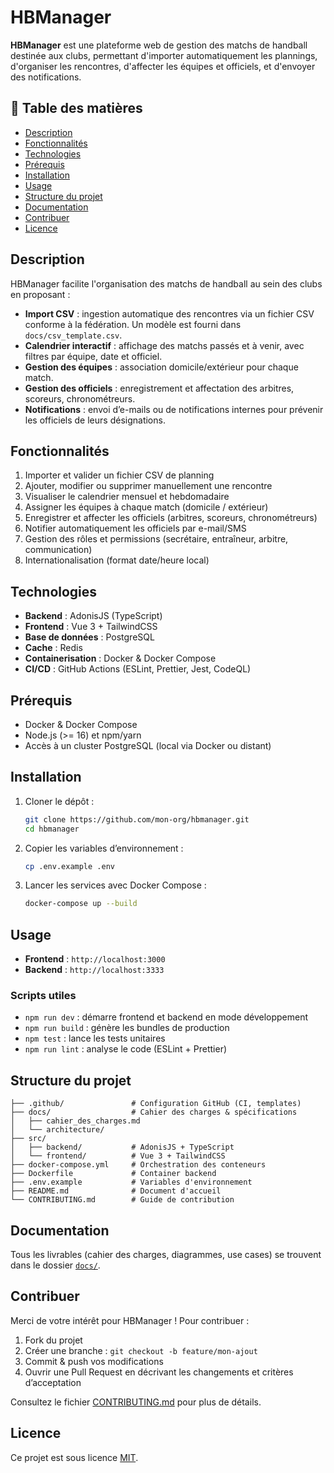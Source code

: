 # HBManager

**HBManager** est une plateforme web de gestion des matchs de handball destinée aux clubs, permettant d'importer automatiquement les plannings, d'organiser les rencontres, d'affecter les équipes et officiels, et d'envoyer des notifications.

## 📖 Table des matières

* [Description](#description)
* [Fonctionnalités](#fonctionnalités)
* [Technologies](#technologies)
* [Prérequis](#prérequis)
* [Installation](#installation)
* [Usage](#usage)
* [Structure du projet](#structure-du-projet)
* [Documentation](#documentation)
* [Contribuer](#contribuer)
* [Licence](#licence)

## Description

HBManager facilite l'organisation des matchs de handball au sein des clubs en proposant :

* **Import CSV** : ingestion automatique des rencontres via un fichier CSV conforme à la fédération. Un modèle est fourni dans `docs/csv_template.csv`.
* **Calendrier interactif** : affichage des matchs passés et à venir, avec filtres par équipe, date et officiel.
* **Gestion des équipes** : association domicile/extérieur pour chaque match.
* **Gestion des officiels** : enregistrement et affectation des arbitres, scoreurs, chronométreurs.
* **Notifications** : envoi d’e-mails ou de notifications internes pour prévenir les officiels de leurs désignations.

## Fonctionnalités

1. Importer et valider un fichier CSV de planning
2. Ajouter, modifier ou supprimer manuellement une rencontre
3. Visualiser le calendrier mensuel et hebdomadaire
4. Assigner les équipes à chaque match (domicile / extérieur)
5. Enregistrer et affecter les officiels (arbitres, scoreurs, chronométreurs)
6. Notifier automatiquement les officiels par e-mail/SMS
7. Gestion des rôles et permissions (secrétaire, entraîneur, arbitre, communication)
8. Internationalisation (format date/heure local)

## Technologies

* **Backend** : AdonisJS (TypeScript)
* **Frontend** : Vue 3 + TailwindCSS
* **Base de données** : PostgreSQL
* **Cache** : Redis
* **Containerisation** : Docker & Docker Compose
* **CI/CD** : GitHub Actions (ESLint, Prettier, Jest, CodeQL)

## Prérequis

* Docker & Docker Compose
* Node.js (>= 16) et npm/yarn
* Accès à un cluster PostgreSQL (local via Docker ou distant)

## Installation

1. Cloner le dépôt :

   ```bash
   git clone https://github.com/mon-org/hbmanager.git
   cd hbmanager
   ```
2. Copier les variables d’environnement :

   ```bash
   cp .env.example .env
   ```
3. Lancer les services avec Docker Compose :

   ```bash
   docker-compose up --build
   ```

## Usage

* **Frontend** : `http://localhost:3000`
* **Backend** : `http://localhost:3333`

### Scripts utiles

* `npm run dev` : démarre frontend et backend en mode développement
* `npm run build` : génère les bundles de production
* `npm test` : lance les tests unitaires
* `npm run lint` : analyse le code (ESLint + Prettier)

## Structure du projet

```
├── .github/               # Configuration GitHub (CI, templates)
├── docs/                  # Cahier des charges & spécifications
│   ├── cahier_des_charges.md
│   └── architecture/
├── src/
│   ├── backend/           # AdonisJS + TypeScript
│   └── frontend/          # Vue 3 + TailwindCSS
├── docker-compose.yml     # Orchestration des conteneurs
├── Dockerfile             # Container backend
├── .env.example           # Variables d'environnement
├── README.md              # Document d'accueil
└── CONTRIBUTING.md        # Guide de contribution
```

## Documentation

Tous les livrables (cahier des charges, diagrammes, use cases) se trouvent dans le dossier [`docs/`](./docs).

## Contribuer

Merci de votre intérêt pour HBManager ! Pour contribuer :

1. Fork du projet
2. Créer une branche : `git checkout -b feature/mon-ajout`
3. Commit & push vos modifications
4. Ouvrir une Pull Request en décrivant les changements et critères d’acceptation

Consultez le fichier [CONTRIBUTING.md](./CONTRIBUTING.md) pour plus de détails.

## Licence

Ce projet est sous licence [MIT](./LICENSE.md).
